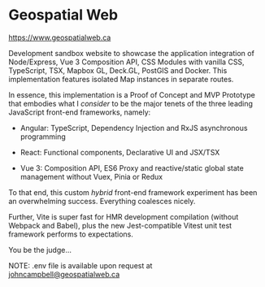 # Geospatial Web

https://www.geospatialweb.ca

Development sandbox website to showcase the application integration of Node/Express, Vue 3 Composition API, CSS Modules with vanilla CSS, TypeScript, TSX, Mapbox GL, Deck.GL, PostGIS and Docker. This implementation features isolated Map instances in separate routes.

In essence, this implementation is a Proof of Concept and MVP Prototype that embodies what I *consider* to be the major tenets of the three leading JavaScript front-end frameworks, namely:

* Angular: TypeScript, Dependency Injection and RxJS asynchronous programming

* React: Functional components, Declarative UI and JSX/TSX

* Vue 3: Composition API, ES6 Proxy and reactive/static global state management without Vuex, Pinia or Redux

To that end, this custom *hybrid* front-end framework experiment has been an overwhelming success. Everything coalesces nicely.

Further, Vite is super fast for HMR development compilation (without Webpack and Babel), plus the new Jest-compatible Vitest unit test framework performs to expectations.

You be the judge...

NOTE: .env file is available upon request at johncampbell@geospatialweb.ca